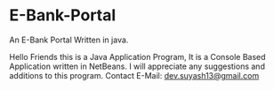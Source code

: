 # E-Bank-Portal
An E-Bank Portal Written in java.

Hello Friends this is a Java Application Program, It is a Console Based Application written in NetBeans.
I will appreciate any suggestions and additions to this program.
Contact E-Mail: dev.suyash13@gmail.com
